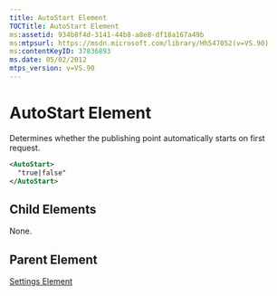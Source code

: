 ```yaml
---
title: AutoStart Element
TOCTitle: AutoStart Element
ms:assetid: 934b8f4d-3141-44b8-a8e8-df18a167a49b
ms:mtpsurl: https://msdn.microsoft.com/library/Hh547052(v=VS.90)
ms:contentKeyID: 37836893
ms.date: 05/02/2012
mtps_version: v=VS.90
---
```


# AutoStart Element

Determines whether the publishing point automatically starts on first request.

```xml
<AutoStart>
  "true|false"
</AutoStart>
```

## Child Elements

None.

## Parent Element

[Settings Element](settings-element.md)

